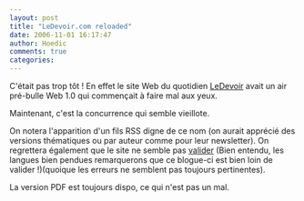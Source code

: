 ```yaml
---
layout: post
title: "LeDevoir.com reloaded"
date: 2006-11-01 16:17:47
author: Hoedic
comments: true
categories: 
---
```



C'était pas trop tôt ! En effet le site Web du quotidien [LeDevoir](http://www.ledevoir.com/) avait un air pré-bulle Web 1.0 qui commençait à faire mal aux yeux.

Maintenant, c'est la concurrence qui semble vieillote.

On notera l'apparition d'un fils RSS digne de ce nom (on aurait apprécié des versions thématiques ou par auteur comme pour leur newsletter). On regrettera également que le site ne semble pas [valider](http://validator.w3.org/check?uri=http%3A%2F%2Fwww.ledevoir.com%2F)  (Bien entendu, les langues bien pendues remarquerons que ce blogue-ci est bien loin de valider !)(quoique les erreurs ne semblent pas toujours pertinentes).

La version PDF est toujours dispo, ce qui n'est pas un mal.